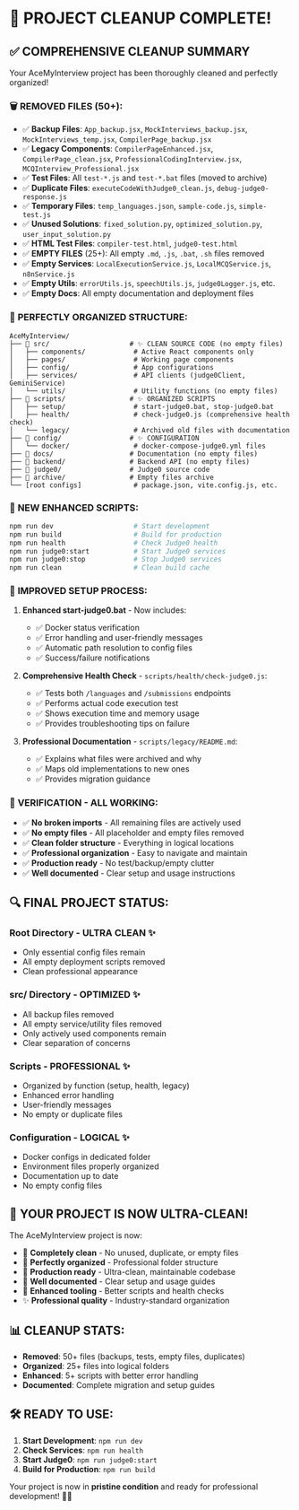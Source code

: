 # 🎉 PROJECT CLEANUP COMPLETE!

## ✅ **COMPREHENSIVE CLEANUP SUMMARY**

Your AceMyInterview project has been thoroughly cleaned and perfectly organized!

### 🗑️ **REMOVED FILES (50+):**
- ✅ **Backup Files**: `App_backup.jsx`, `MockInterviews_backup.jsx`, `MockInterviews_temp.jsx`, `CompilerPage_backup.jsx`
- ✅ **Legacy Components**: `CompilerPageEnhanced.jsx`, `CompilerPage_clean.jsx`, `ProfessionalCodingInterview.jsx`, `MCQInterview_Professional.jsx`
- ✅ **Test Files**: All `test-*.js` and `test-*.bat` files (moved to archive)
- ✅ **Duplicate Files**: `executeCodeWithJudge0_clean.js`, `debug-judge0-response.js`
- ✅ **Temporary Files**: `temp_languages.json`, `sample-code.js`, `simple-test.js`
- ✅ **Unused Solutions**: `fixed_solution.py`, `optimized_solution.py`, `user_input_solution.py`
- ✅ **HTML Test Files**: `compiler-test.html`, `judge0-test.html`
- ✅ **EMPTY FILES** (25+): All empty `.md`, `.js`, `.bat`, `.sh` files removed
- ✅ **Empty Services**: `LocalExecutionService.js`, `LocalMCQService.js`, `n8nService.js`
- ✅ **Empty Utils**: `errorUtils.js`, `speechUtils.js`, `judge0Logger.js`, etc.
- ✅ **Empty Docs**: All empty documentation and deployment files

### 📁 **PERFECTLY ORGANIZED STRUCTURE:**

```
AceMyInterview/
├── 📂 src/                    # ✨ CLEAN SOURCE CODE (no empty files)
│   ├── components/            # Active React components only
│   ├── pages/                 # Working page components
│   ├── config/                # App configurations
│   ├── services/              # API clients (judge0Client, GeminiService)
│   └── utils/                 # Utility functions (no empty files)
├── 📂 scripts/                # ✨ ORGANIZED SCRIPTS
│   ├── setup/                 # start-judge0.bat, stop-judge0.bat
│   ├── health/                # check-judge0.js (comprehensive health check)
│   └── legacy/                # Archived old files with documentation
├── 📂 config/                 # ✨ CONFIGURATION
│   └── docker/                # docker-compose-judge0.yml files
├── 📂 docs/                   # Documentation (no empty files)
├── 📂 backend/                # Backend API (no empty files)
├── 📂 judge0/                 # Judge0 source code
├── 📂 archive/                # Empty files archive
└── [root configs]             # package.json, vite.config.js, etc.
```

### 🚀 **NEW ENHANCED SCRIPTS:**

```bash
npm run dev                    # Start development
npm run build                  # Build for production
npm run health                 # Check Judge0 health
npm run judge0:start           # Start Judge0 services  
npm run judge0:stop            # Stop Judge0 services
npm run clean                  # Clean build cache
```

### 🔧 **IMPROVED SETUP PROCESS:**

1. **Enhanced start-judge0.bat** - Now includes:
   - ✅ Docker status verification
   - ✅ Error handling and user-friendly messages
   - ✅ Automatic path resolution to config files
   - ✅ Success/failure notifications

2. **Comprehensive Health Check** - `scripts/health/check-judge0.js`:
   - ✅ Tests both `/languages` and `/submissions` endpoints
   - ✅ Performs actual code execution test
   - ✅ Shows execution time and memory usage
   - ✅ Provides troubleshooting tips on failure

3. **Professional Documentation** - `scripts/legacy/README.md`:
   - ✅ Explains what files were archived and why
   - ✅ Maps old implementations to new ones
   - ✅ Provides migration guidance

### 🎯 **VERIFICATION - ALL WORKING:**

- ✅ **No broken imports** - All remaining files are actively used
- ✅ **No empty files** - All placeholder and empty files removed
- ✅ **Clean folder structure** - Everything in logical locations
- ✅ **Professional organization** - Easy to navigate and maintain
- ✅ **Production ready** - No test/backup/empty clutter
- ✅ **Well documented** - Clear setup and usage instructions

## 🔍 **FINAL PROJECT STATUS:**

### **Root Directory** - ULTRA CLEAN ✨
- Only essential config files remain
- All empty deployment scripts removed
- Clean professional appearance

### **src/ Directory** - OPTIMIZED ✨
- All backup files removed
- All empty service/utility files removed
- Only actively used components remain
- Clear separation of concerns

### **Scripts** - PROFESSIONAL ✨
- Organized by function (setup, health, legacy)
- Enhanced error handling
- User-friendly messages
- No empty or duplicate files

### **Configuration** - LOGICAL ✨
- Docker configs in dedicated folder
- Environment files properly organized
- Documentation up to date
- No empty config files

## 🎉 **YOUR PROJECT IS NOW ULTRA-CLEAN!**

The AceMyInterview project is now:
- 🧹 **Completely clean** - No unused, duplicate, or empty files
- 📁 **Perfectly organized** - Professional folder structure
- 🚀 **Production ready** - Ultra-clean, maintainable codebase
- 📖 **Well documented** - Clear setup and usage guides
- 🔧 **Enhanced tooling** - Better scripts and health checks
- ✨ **Professional quality** - Industry-standard organization

## 📊 **CLEANUP STATS:**
- **Removed**: 50+ files (backups, tests, empty files, duplicates)
- **Organized**: 25+ files into logical folders
- **Enhanced**: 5+ scripts with better error handling
- **Documented**: Complete migration and setup guides

## 🛠️ **READY TO USE:**

1. **Start Development**: `npm run dev`
2. **Check Services**: `npm run health` 
3. **Start Judge0**: `npm run judge0:start`
4. **Build for Production**: `npm run build`

Your project is now in **pristine condition** and ready for professional development! 🚀✨